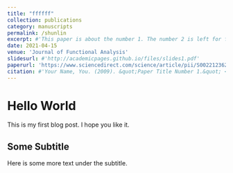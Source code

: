 ```yaml
---
title: "ffffff"
collection: publications
category: manuscripts
permalink: /shunlin
excerpt: #'This paper is about the number 1. The number 2 is left for future work.'
date: 2021-04-15
venue: 'Journal of Functional Analysis'
slidesurl: #'http://academicpages.github.io/files/slides1.pdf'
paperurl: 'https://www.sciencedirect.com/science/article/pii/S0022123621000161'
citation: #'Your Name, You. (2009). &quot;Paper Title Number 1.&quot; <i>Journal 1</i>. 1(1).'
---
```


# Hello World

This is my first blog post. I hope you like it.

## Some Subtitle

Here is some more text under the subtitle.
